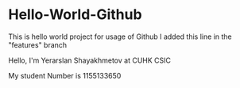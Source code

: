 # Hello-World-Github
This is hello world project for usage of Github
I added this line in the "features" branch

Hello, I'm Yerarslan Shayakhmetov at CUHK CSIC

My student Number is 1155133650

